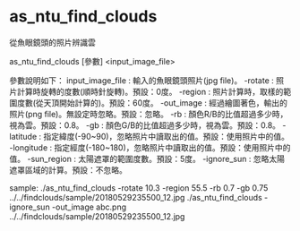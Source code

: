 # as_ntu_find_clouds
從魚眼鏡頭的照片辨識雲

as_ntu_find_clouds [參數] <input_image_file>

參數說明如下：
input_image_file : 輸入的魚眼鏡頭照片(jpg file)。
-rotate : 照片計算時旋轉的度數(順時針旋轉)。預設：0度。
-region : 照片計算時，取樣的範圍度數(從天頂開始計算的)。預設：60度。
-out_image : 經過繪圖著色，輸出的照片(png file)。無設定時忽略。預設：忽略。
-rb : 顏色R/B的比值超過多少時，視為雲。預設：0.8。
-gb : 顏色G/B的比值超過多少時，視為雲。預設：0.8。
-latitude : 指定緯度(-90~90)，忽略照片中讀取出的值。預設：使用照片中的值。
-longitude : 指定經度(-180~180)，忽略照片中讀取出的值。預設：使用照片中的值。
-sun_region : 太陽遮罩的範圍度數。預設：5度。
-ignore_sun : 忽略太陽遮罩區域的計算。預設：不忽略。

sample:
./as_ntu_find_clouds -rotate 10.3 -region 55.5 -rb 0.7 -gb 0.75 ../../findclouds/sample/20180529235500_12.jpg
./as_ntu_find_clouds -ignore_sun -out_image abc.png ../../findclouds/sample/20180529235500_12.jpg
